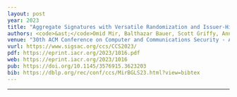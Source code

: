 ```yaml
---
layout: post
year: 2023
title: "Aggregate Signatures with Versatile Randomization and Issuer-Hiding Multi-Authority Anonymous Credentials"
authors: <code>&ast;</code>Omid Mir, Balthazar Bauer, Scott Griffy, Anna Lysyanskaya, Daniel Slamanig
venue: "30th ACM Conference on Computer and Communications Security - ACM CCS 2023"
vurl: https://www.sigsac.org/ccs/CCS2023/
pdf: https://eprint.iacr.org/2023/1016.pdf
web: https://eprint.iacr.org/2023/1016
pub: https://doi.org/10.1145/3576915.3623203
bib: https://dblp.org/rec/conf/ccs/MirBGLS23.html?view=bibtex
---
```



---


